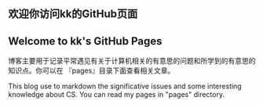 ## 欢迎你访问kk的GitHub页面

## Welcome to kk's GitHub Pages


博客主要用于记录平常遇见有关于计算机相关的有意思的问题和所学到的有意思的知识点。你可以在 『pages』目录下面查看相关文章。

This blog use to markdown the significative issues and some interesting knowledge about CS. You can read my pages in "pages" directory.